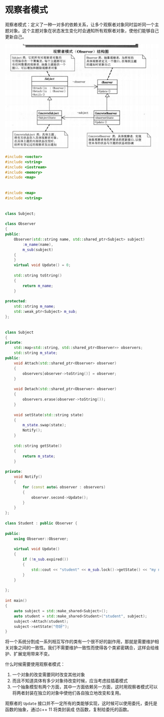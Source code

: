 # 观察者模式



观察者模式：定义了一种一对多的依赖关系，让多个观察者对象同时监听同一个主题对象。这个主题对象在状态发生变化时会通知所有观察者对象，使他们能够自己更新自己。



![image-20210814082955521](../source/img/image-20210814082955521.png)



```c++
#include <vector>
#include <string>
#include <iostream>
#include <memory>
#include <map>


#include <map>
#include <string>


class Subject;

class Observer
{
public:
    Observer(std::string name, std::shared_ptr<Subject> subject)
        :m_name(name),
        m_sub(subject)
    {
    }
    virtual void Update() = 0;

    std::string toString()
    {
        return m_name;
    }

protected:
    std::string m_name;
    std::weak_ptr<Subject> m_sub;
};


class Subject
{
private:
    std::map<std::string, std::shared_ptr<Observer>> observers;
    std::string m_state;
public:
    void Attach(std::shared_ptr<Observer> observer)
    {
        observers[observer->toString()] = observer;
    }

    void Detach(std::shared_ptr<Observer> observer)
    {
        observers.erase(observer->toString());
    }

    void setState(std::string state)
    {
        m_state.swap(state);
        Notify();
    }

    std::string getState()
    {
        return m_state;
    }

private:
    void Notify()
    {
        for (const auto& observer : observers)
        {
            observer.second->Update();
        }
    }
};

class Student : public Observer {

public:
    using Observer::Observer;

    virtual void Update()
    {
        if (!m_sub.expired())
        {
            std::cout << "student" << m_sub.lock()->getState() << "my name is " << toString();
        }
    }

};

int main()
{
    auto subject = std::make_shared<Subject>();
    auto student = std::make_shared<Student>("student", subject);
    subject->Attach(student);
    subject->setState("你好");
}
```

将一个系统分割成一系列相互写作的类有一个很不好的副作用，那就是需要维护相关对象之间的一致性。我们不需要维护一致性而使得各个类紧密耦合，这样会给维护、扩展宠用带来不变。



什么时候需要使用观察者模式：

1. 一个对象的改变需要同时改变其他对象
2. 而且不知道具体有多少对象待改变时候，应当考虑挂插着模式
3. 一个抽象模型有两个方面，其中一方面依赖另一方面，这时用观察者模式可以将两者封装在独立的对象中使他们各自独立地改变和复用。



观察者的 `Update` 接口并不一定所有的类能够实现，这时候可以使用委托，委托是函数的抽象，通过c++ 11 将类封装成 仿函数，复制给委托的函数。